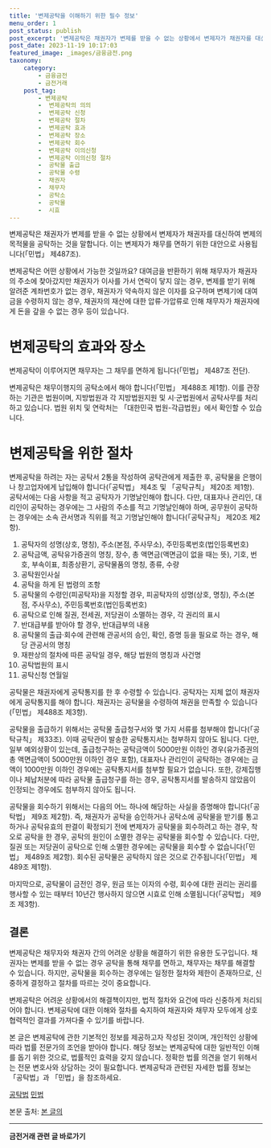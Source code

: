 ```yaml
---
title: '변제공탁을 이해하기 위한 필수 정보'
menu_order: 1
post_status: publish
post_excerpt: '변제공탁은 채권자가 변제를 받을 수 없는 상황에서 변제자가 채권자를 대신하여 변제의 목적물을 공탁하는 것을 말합니다. 이는 변제자가 채무를 면하기 위한 대안으로 사용됩니다  민법  제487조 .'
post_date: 2023-11-19 10:17:03
featured_image: _images/금융금전.png
taxonomy:
    category:
        - 금융금전
        - 금전거래
    post_tag:
        - 변제공탁
        -  변제공탁의 의의
        -  변제공탁 신청
        -  변제공탁 절차
        -  변제공탁 효과
        -  변제공탁 장소
        -  변제공탁 회수
        -  변제공탁 이의신청
        -  변제공탁 이의신청 절차
        -  공탁물 출급
        -  공탁물 수령
        -  채권자
        -  채무자
        -  공탁소
        -  공탁물
        -  시효
---
```



변제공탁은 채권자가 변제를 받을 수 없는 상황에서 변제자가 채권자를 대신하여 변제의 목적물을 공탁하는 것을 말합니다. 이는 변제자가 채무를 면하기 위한 대안으로 사용됩니다(「민법」 제487조).

변제공탁은 어떤 상황에서 가능한 것일까요? 대여금을 반환하기 위해 채무자가 채권자의 주소에 찾아갔지만 채권자가 이사를 가서 연락이 닿지 않는 경우, 변제를 받기 위해 알려준 계좌번호가 없는 경우, 채권자가 약속하지 않은 이자를 요구하며 변제기에 대여금을 수령하지 않는 경우, 채권자의 재산에 대한 압류·가압류로 인해 채무자가 채권자에게 돈을 갚을 수 없는 경우 등이 있습니다.

# 변제공탁의 효과와 장소

변제공탁이 이루어지면 채무자는 그 채무를 면하게 됩니다(「민법」 제487조 전단).

변제공탁은 채무이행지의 공탁소에서 해야 합니다(「민법」 제488조 제1항). 이를 관장하는 기관은 법원이며, 지방법원과 각 지방법원지원 및 시·군법원에서 공탁사무를 처리하고 있습니다. 법원 위치 및 연락처는 「대한민국 법원-각급법원」에서 확인할 수 있습니다.

# 변제공탁을 위한 절차

변제공탁을 하려는 자는 공탁서 2통을 작성하여 공탁관에게 제출한 후, 공탁물을 은행이나 창고업자에게 납입해야 합니다(「공탁법」 제4조 및 「공탁규칙」 제20조 제1항). 공탁서에는 다음 사항을 적고 공탁자가 기명날인해야 합니다. 다만, 대표자나 관리인, 대리인이 공탁하는 경우에는 그 사람의 주소를 적고 기명날인해야 하며, 공무원이 공탁하는 경우에는 소속 관서명과 직위를 적고 기명날인해야 합니다(「공탁규칙」 제20조 제2항).

1. 공탁자의 성명(상호, 명칭), 주소(본점, 주사무소), 주민등록번호(법인등록번호)
2. 공탁금액, 공탁유가증권의 명칭, 장수, 총 액면금(액면금이 없을 때는 뜻), 기호, 번호, 부속이표, 최종상환기, 공탁물품의 명칭, 종류, 수량
3. 공탁원인사실
4. 공탁을 하게 된 법령의 조항
5. 공탁물의 수령인(피공탁자)을 지정할 경우, 피공탁자의 성명(상호, 명칭), 주소(본점, 주사무소), 주민등록번호(법인등록번호)
6. 공탁으로 인해 질권, 전세권, 저당권이 소멸하는 경우, 각 권리의 표시
7. 반대급부를 받아야 할 경우, 반대급부의 내용
8. 공탁물의 출급·회수에 관련해 관공서의 승인, 확인, 증명 등을 필요로 하는 경우, 해당 관공서의 명칭
9. 재판상의 절차에 따른 공탁일 경우, 해당 법원의 명칭과 사건명
10. 공탁법원의 표시
11. 공탁신청 연월일

공탁물은 채권자에게 공탁통지를 한 후 수령할 수 있습니다. 공탁자는 지체 없이 채권자에게 공탁통지를 해야 합니다. 채권자는 공탁물을 수령하여 채권을 만족할 수 있습니다(「민법」 제488조 제3항).

공탁물을 출급하기 위해서는 공탁물 출급청구서와 몇 가지 서류를 첨부해야 합니다(「공탁규칙」 제33조). 이때 공탁관이 발송한 공탁통지서는 첨부하지 않아도 됩니다. 다만, 일부 예외상황이 있는데, 출급청구하는 공탁금액이 5000만원 이하인 경우(유가증권의 총 액면금액이 5000만원 이하인 경우 포함), 대표자나 관리인이 공탁하는 경우에는 금액이 1000만원 이하인 경우에는 공탁통지서를 첨부할 필요가 없습니다. 또한, 강제집행이나 체납처분에 따라 공탁물 출급청구를 하는 경우, 공탁통지서를 발송하지 않았음이 인정되는 경우에도 첨부하지 않아도 됩니다.

공탁물을 회수하기 위해서는 다음의 어느 하나에 해당하는 사실을 증명해야 합니다(「공탁법」 제9조 제2항). 즉, 채권자가 공탁을 승인하거나 공탁소에 공탁물을 받기를 통고하거나 공탁유효의 판결이 확정되기 전에 변제자가 공탁물을 회수하려고 하는 경우, 착오로 공탁을 한 경우, 공탁의 원인이 소멸한 경우는 공탁물을 회수할 수 있습니다. 다만, 질권 또는 저당권이 공탁으로 인해 소멸한 경우에는 공탁물을 회수할 수 없습니다(「민법」 제489조 제2항). 회수된 공탁물은 공탁하지 않은 것으로 간주됩니다(「민법」 제489조 제1항).

마지막으로, 공탁물이 금전인 경우, 원금 또는 이자의 수령, 회수에 대한 권리는 권리를 행사할 수 있는 때부터 10년간 행사하지 않으면 시효로 인해 소멸됩니다(「공탁법」 제9조 제3항).

## 결론


변제공탁은 채무자와 채권자 간의 어려운 상황을 해결하기 위한 유용한 도구입니다. 채권자는 변제를 받을 수 없는 경우 공탁을 통해 채무를 면하고, 채무자는 채무를 해결할 수 있습니다. 하지만, 공탁물을 회수하는 경우에는 일정한 절차와 제한이 존재하므로, 신중하게 결정하고 절차를 따르는 것이 중요합니다.

변제공탁은 어려운 상황에서의 해결책이지만, 법적 절차와 요건에 따라 신중하게 처리되어야 합니다. 변제공탁에 대한 이해와 절차를 숙지하여 채권자와 채무자 모두에게 상호 협력적인 결과를 가져다줄 수 있기를 바랍니다.

본 글은 변제공탁에 관한 기본적인 정보를 제공하고자 작성된 것이며, 개인적인 상황에 따라 법률 전문가의 조언을 받아야 합니다. 해당 정보는 변제공탁에 대한 일반적인 이해를 돕기 위한 것으로, 법률적인 효력을 갖지 않습니다. 정확한 법률 의견을 얻기 위해서는 전문 변호사와 상담하는 것이 필요합니다. 변제공탁과 관련된 자세한 법률 정보는 「공탁법」과 「민법」을 참조하세요.

[공탁법](https://www.law.go.kr/LSW/lsSc.do?section=&menuId=2&subMenuId=250&tabMenuId=388&eventGubun=060902&query=%EA%B3%B5%ED%83%81%EB%B2%95)
[민법](https://www.law.go.kr/LSW/lsSc.do?section=&menuId=2&subMenuId=134&tabMenuId=388&eventGubun=060902&query=%EB%AF%BC%EB%B2%95)

본문 출처: [본 글의  ](URL)
<!-- wp:separator -->
<hr class="wp-block-separator has-alpha-channel-opacity"/>
<!-- /wp:separator -->

<!-- wp:group {"backgroundColor":"base","layout":{"type":"constrained"}} -->
<div class="wp-block-group has-base-background-color has-background"><!-- wp:paragraph {"align":"center","fontSize":"medium"} -->
<p class="has-text-align-center has-large-font-size"><strong>금전거래 관련 글 바로가기</strong></p>
<!-- /wp:paragraph -->


<!-- wp:latest-posts
{"categories":[{"id":13538,"count":19,"description":"","link":"https://uknowlaw.com/category/%ea%b8%88%ec%a0%84%ea%b1%b0%eb%9e%98/","name":"금전거래","slug":"금전거래","taxonomy":"category","parent":0,"meta":[],"_links":{"self":[{"href":"https://uknowlaw.com/wp-json/wp/v2/categories/13538"}],"collection":[{"href":"https://uknowlaw.com/wp-json/wp/v2/categories"}],"about":[{"href":"https://uknowlaw.com/wp-json/wp/v2/taxonomies/category"}],"wp:post_type":[{"href":"https://uknowlaw.com/wp-json/wp/v2/posts?categories=13538"}],"curies":[{"name":"wp","href":"https://api.w.org/{rel}","templated":true}]}}],"postsToShow":100,"excerptLength":28,"postLayout":"grid","columns":2,"featuredImageAlign":"left","featuredImageSizeSlug":"large","fontSize":"small"} /--></div>
<!-- /wp:group -->